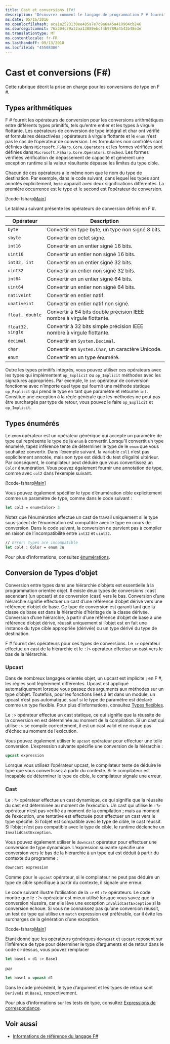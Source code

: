 ```yaml
---
title: Cast et conversions (F#)
description: 'Découvrez comment le langage de programmation F # fournit des opérateurs de conversion pour les conversions arithmétiques entre différents types primitifs.'
ms.date: 05/16/2016
ms.openlocfilehash: aca1a2523130ee485a7e7c9a6a45a410904cb246
ms.sourcegitcommit: 76a304c79a32aa13889ebcf4b9789a4542b48e3e
ms.translationtype: MT
ms.contentlocale: fr-FR
ms.lasthandoff: 09/13/2018
ms.locfileid: "45508386"
---
```

# <a name="casting-and-conversions-f"></a>Cast et conversions (F#)

Cette rubrique décrit la prise en charge pour les conversions de type en F #.

## <a name="arithmetic-types"></a>Types arithmétiques

F # fournit les opérateurs de conversion pour les conversions arithmétiques entre différents types primitifs, tels qu’entre entier et les types à virgule flottante. Les opérateurs de conversion de type intégral et char ont vérifié et formulaires désactivées ; opérateurs à virgule flottante et le `enum` n’est pas le cas de l’opérateur de conversion. Les formulaires non contrôlés sont définies dans `Microsoft.FSharp.Core.Operators` et les formes vérifiées sont définies dans `Microsoft.FSharp.Core.Operators.Checked`. Les formes vérifiées vérification de dépassement de capacité et génèrent une exception runtime si la valeur résultante dépasse les limites du type cible.

Chacun de ces opérateurs a le même nom que le nom du type de destination. Par exemple, dans le code suivant, dans lequel les types sont annotés explicitement, `byte` apparaît avec deux significations différentes. La première occurrence est le type et le second est l’opérateur de conversion.

[!code-fsharp[Main](../../../samples/snippets/fsharp/lang-ref-2/snippet4401.fs)]

Le tableau suivant présente les opérateurs de conversion définis en F #.

|Opérateur|Description|
|--------|-----------|
|`byte`|Convertir en type byte, un type non signé 8 bits.|
|`sbyte`|Convertir en octet signé.|
|`int16`|Convertir en un entier signé 16 bits.|
|`uint16`|Convertir un entier non signé 16 bits.|
|`int32, int`|Convertir en un entier signé 32 bits.|
|`uint32`|Convertir un entier non signé 32 bits.|
|`int64`|Convertir en un entier signé 64 bits.|
|`uint64`|Convertir un entier non signé 64 bits.|
|`nativeint`|Convertir en entier natif.|
|`unativeint`|Convertir en entier natif non signé.|
|`float, double`|Convertir à 64 bits double précision IEEE nombre à virgule flottante.|
|`float32, single`|Convertir à 32 bits simple précision IEEE nombre à virgule flottante.|
|`decimal`|Convertir en `System.Decimal`.|
|`char`|Convertir en `System.Char`, un caractère Unicode.|
|`enum`|Convertir en un type énuméré.|
Outre les types primitifs intégrés, vous pouvez utiliser ces opérateurs avec les types qui implémentent `op_Explicit` ou `op_Implicit` méthodes avec les signatures appropriées. Par exemple, le `int` opérateur de conversion fonctionne avec n’importe quel type qui fournit une méthode statique `op_Explicit` qui prend le type en tant que paramètre et retourne `int`. Constitue une exception à la règle générale que les méthodes ne peut pas être surchargés par type de retour, vous pouvez le faire `op_Explicit` et `op_Implicit`.

## <a name="enumerated-types"></a>Types énumérés

Le `enum` opérateur est un opérateur générique qui accepte un paramètre de type qui représente le type de la `enum` à convertir. Lorsqu’il convertit un type énuméré, tapez inférence tente de déterminer le type de le `enum` que vous souhaitez convertir. Dans l’exemple suivant, la variable `col1` n’est pas explicitement annotée, mais son type est déduit du test d’égalité ultérieur. Par conséquent, le compilateur peut déduire que vous convertissez un `Color` énumération. Vous pouvez également fournir une annotation de type, comme avec `col2` dans l’exemple suivant.

[!code-fsharp[Main](../../../samples/snippets/fsharp/lang-ref-2/snippet4402.fs)]

Vous pouvez également spécifier le type d’énumération cible explicitement comme un paramètre de type, comme dans le code suivant :

```fsharp
let col3 = enum<Color> 3
```

Notez que l’énumération effectue un cast de travail uniquement si le type sous-jacent de l’énumération est compatible avec le type en cours de conversion. Dans le code suivant, la conversion ne parvient pas à compiler en raison de l’incompatibilité entre `int32` et `uint32`.

```fsharp
// Error: types are incompatible
let col4 : Color = enum 2u
```

Pour plus d’informations, consultez [énumérations](enumerations.md).

## <a name="casting-object-types"></a>Conversion de Types d’objet

Conversion entre types dans une hiérarchie d’objets est essentielle à la programmation orientée objet. Il existe deux types de conversions : cast ascendant (un upcast) et de conversion (cast) vers le bas. Conversion d’une hiérarchie signifie effectuer un cast d’une référence d’objet dérivé vers une référence d’objet de base. Ce type de conversion est garanti tant que la classe de base est dans la hiérarchie d’héritage de la classe dérivée. Conversion d’une hiérarchie, à partir d’une référence d’objet de base à une référence d’objet dérivé, réussit uniquement si l’objet est en fait une instance du type cible appropriée (dérivée) ou un type dérivé du type de destination.

F # fournit des opérateurs pour ces types de conversions. Le `:>` opérateur effectue un cast de la hiérarchie et le `:?>` opérateur effectue un cast vers le bas de la hiérarchie.

### <a name="upcasting"></a>Upcast

Dans de nombreux langages orientés objet, un upcast est implicite ; en F #, les règles sont légèrement différentes. Upcast est appliqué automatiquement lorsque vous passez des arguments aux méthodes sur un type d’objet. Toutefois, pour les fonctions liées à let dans un module, un upcast n’est pas automatique, sauf si le type de paramètre est déclaré comme un type flexible. Pour plus d’informations, consultez [Types flexibles](flexible-Types.md).

Le `:>` opérateur effectue un cast statique, ce qui signifie que la réussite de la conversion en est déterminée au moment de la compilation. Si un cast qui utilise `:>` se compile correctement, il est un cast valid et ne risque pas d’échec au moment de l’exécution.

Vous pouvez également utiliser le `upcast` opérateur pour effectuer une telle conversion. L’expression suivante spécifie une conversion de la hiérarchie :

```fsharp
upcast expression
```

Lorsque vous utilisez l’opérateur upcast, le compilateur tente de déduire le type que vous convertissez à partir du contexte. Si le compilateur est incapable de déterminer le type de cible, le compilateur signale une erreur.

### <a name="downcasting"></a>Cast

Le `:?>` opérateur effectue un cast dynamique, ce qui signifie que la réussite du cast est déterminée au moment de l’exécution. Un cast qui utilise le `:?>` opérateur n’est pas vérifié au moment de la compilation ; mais au moment de l’exécution, une tentative est effectuée pour effectuer un cast vers le type spécifié. Si l’objet est compatible avec le type de cible, le cast réussit. Si l’objet n’est pas compatible avec le type de cible, le runtime déclenche un `InvalidCastException`.

Vous pouvez également utiliser le `downcast` opérateur pour effectuer une conversion de type dynamique. L’expression suivante spécifie une conversion vers le bas de la hiérarchie à un type qui est déduit à partir du contexte du programme :

```fsharp
downcast expression
```

Comme pour le `upcast` opérateur, si le compilateur ne peut pas déduire un type de cible spécifique à partir du contexte, il signale une erreur.

Le code suivant illustre l’utilisation de la `:>` et `:?>` opérateurs. Le code montre que le `:?>` opérateur est mieux utilisé lorsque vous savez que la conversion réussira, car elle lève une exception `InvalidCastException` si la conversion échoue. Si vous ne connaissez pas qu’une conversion réussit, un test de type qui utilise un `match` expression est préférable, car il évite les surcharges de la génération d’une exception.

[!code-fsharp[Main](../../../samples/snippets/fsharp/lang-ref-2/snippet4403.fs)]

Étant donné que les opérateurs génériques `downcast` et `upcast` reposent sur l’inférence de type pour déterminer le type d’arguments et de retour dans le code ci-dessus, vous pouvez remplacer

```fsharp
let base1 = d1 :> Base1
```

par

```fsharp
let base1 = upcast d1
```

Dans le code précédent, le type d’argument et les types de retour sont `Derived1` et `Base1`, respectivement.

Pour plus d’informations sur les tests de type, consultez [Expressions de correspondance](match-Expressions.md).

## <a name="see-also"></a>Voir aussi

- [Informations de référence du langage F#](index.md)

